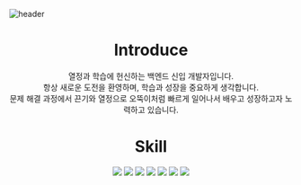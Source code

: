 ![header](https://capsule-render.vercel.app/api?type=waving&color=auto&height=300&section=header&text=Back-End%20Engineer%20HyeLyung&fontSize=60)
<div align=center>
<h1>Introduce</h1>
열정과 학습에 헌신하는 백엔드 신입 개발자입니다. </br>
항상 새로운 도전을 환영하며, 학습과 성장을 중요하게 생각합니다. </br>
문제 해결 과정에서 끈기와 열정으로 오뚝이처럼 빠르게 일어나서 배우고 성장하고자 노력하고 있습니다. </br>

<h1>Skill</h1>
<img src="https://img.shields.io/badge/Java-006600?style=flat&logo=Java&logoColor=white"/>
<img src="https://img.shields.io/badge/Javascript-F7DF1E?style=flat&logo=JavaScript&logoColor=white"/>
<img src="https://img.shields.io/badge/Jquery-0769AD?style=flat&logo=Jquery&logoColor=white"/>
<img src="https://img.shields.io/badge/SpringBoot-6DB33F?style=flat&logo=SpringBoot&logoColor=white"/>
<img src="https://img.shields.io/badge/Oracle-F80000?style=flat&logo=Oracle&logoColor=white"/>
<img src="https://img.shields.io/badge/HTML5-E34F26?style=flat&logo=HTML5&logoColor=white"/>
<img src="https://img.shields.io/badge/CSS3-1572B6?style=flat&logo=CSS3&logoColor=white"/>
</div>

